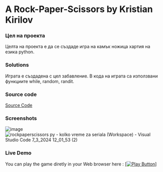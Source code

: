 # A Rock-Paper-Scissors by Kristian Kirilov
### Цел на проекта
Целта на проекта е да се създаде игра на камък ножица хартия на езика python.
### Solutions
Играта е създадена с цел забавление. В кода на играта са използвани функциите while, random, randit. 
### Source code
[Source Code](rockpaperscissors.py)
### Screenshots
![image](https://github.com/VisedChipmunk35/RockPaperScissorsbyKristian/assets/56877779/8085dbcf-7779-4fb1-a3c1-9d601fa05770)
![rockpaperscissors py - kolko vreme za seriala (Workspace) - Visual Studio Code 7_3_2024 12_01_53 (2)](https://github.com/VisedChipmunk35/RockPaperScissorsbyKristian/assets/56877779/2f2d48fd-fdb1-46df-80c1-ce15d4171d3f)
### Live Demo
You can play the game diretly in your Web browser here :
[[<img alt = "Play Button"/>]](https://replit.com/join/avewocnmif-otballo)
